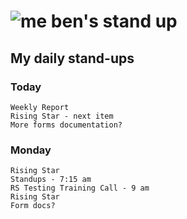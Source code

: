 # ![me](https://avatars2.githubusercontent.com/u/5232044?s=50&v=4) ben's stand up

## My daily stand-ups
 
### Today

    Weekly Report
    Rising Star - next item
    More forms documentation?
    
### Monday
  
    Rising Star
    Standups - 7:15 am
    RS Testing Training Call - 9 am
    Rising Star
    Form docs?
